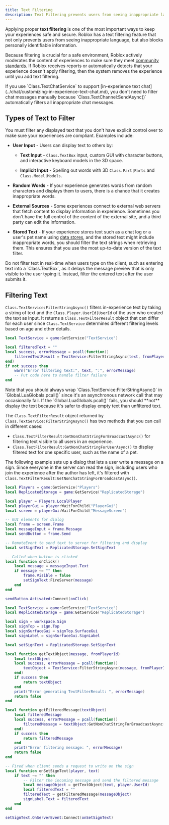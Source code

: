 ```yaml
---
title: Text Filtering
description: Text Filtering prevents users from seeing inappropriate language, and blocks personally identifiable information.
---
```


Applying proper **text filtering** is one of the most important ways to keep your experiences safe and secure. Roblox has a text filtering feature that not only prevents users from seeing inappropriate language, but also blocks personally identifiable information.

Because filtering is crucial for a safe environment, Roblox actively moderates the content of experiences to make sure they meet [community standards](https://en.help.roblox.com/hc/en-us/articles/203313410-Roblox-Community-Standards). If Roblox receives reports or automatically detects that your experience doesn't apply filtering, then the system removes the experience until you add text filtering.

<Alert severity="info">
If you use `Class.TextChatService` to support [in-experience text chat](../chat/customizing-in-experience-text-chat.md), you don't need to filter chat messages manually because `Class.TextChannel:SendAsync()` automatically filters all inappropriate chat messages.
</Alert>

## Types of Text to Filter

You must filter any displayed text that you don't have explicit control over to make sure your experiences are compliant. Examples include:

- **User Input** - Users can display text to others by:

  - **Text Input** - `Class.TextBox` input, custom GUI with character buttons, and interactive keyboard models in the 3D space.

  - **Implicit Input** - Spelling out words with 3D `Class.Part|Parts` and `Class.Model|Models`.

- **Random Words** - If your experience generates words from random characters and displays them to users, there is a chance that it creates inappropriate words.

- **External Sources** - Some experiences connect to external web servers that fetch content to display information in experience. Sometimes you don't have the full control of the content of the external site, and a third party can edit the information.

- **Stored Text** - If your experience stores text such as a chat log or a user's pet name using [data stores](../cloud-services/datastores.md), and the stored text might include inappropriate words, you should filter the text strings when retrieving them. This ensures that you use the most up-to-date version of the text filter.

<Alert severity="warning">
Do not filter text in real-time when users type on the client, such as entering text into a `Class.TextBox`, as it delays the message preview that is only visible to the user typing it. Instead, filter the entered text after the user submits it.
</Alert>

## Filtering Text

`Class.TextService:FilterStringAsync()` filters in-experience text by taking a string of text and the `Class.Player.UserId|UserId` of the user who created the text as input. It returns a `Class.TextFilterResult` object that can differ for each user since `Class.TextService` determines different filtering levels based on age and other details.

```lua
local TextService = game:GetService("TextService")

local filteredText = ""
local success, errorMessage = pcall(function()
	filteredTextResult = TextService:FilterStringAsync(text, fromPlayerId)
end)
if not success then
	warn("Error filtering text:", text, ":", errorMessage)
	-- Put code here to handle filter failure
end
```

<Alert severity="warning">
Note that you should always wrap `Class.TextService:FilterStringAsync()` in `Global.LuaGlobals.pcall()` since it's an asynchronous network call that may occasionally fail. If the `Global.LuaGlobals.pcall()` fails, you should **not** display the text because it's safer to display empty text than unfiltered text.
</Alert>

The `Class.TextFilterResult` object returned by `Class.TextService:FilterStringAsync()` has two methods that you can call in different cases:

- `Class.TextFilterResult:GetNonChatStringForBroadcastAsync()` for filtering text visible to all users in an experience.
- `Class.TextFilterResult:GetNonChatStringForUserAsync()` to display filtered text for one specific user, such as the name of a pet.

The following example sets up a dialog that lets a user write a message on a sign. Since everyone in the server can read the sign, including users who join the experience after the author has left, it's filtered with `Class.TextFilterResult:GetNonChatStringForBroadcastAsync()`.

```lua title='LocalScript'
local Players = game:GetService("Players")
local ReplicatedStorage = game:GetService("ReplicatedStorage")

local player = Players.LocalPlayer
local playerGui = player:WaitForChild("PlayerGui")
local screen = playerGui:WaitForChild("MessageScreen")

-- GUI elements for dialog
local frame = screen.Frame
local messageInput = frame.Message
local sendButton = frame.Send

-- RemoteEvent to send text to server for filtering and display
local setSignText = ReplicatedStorage.SetSignText

-- Called when button is clicked
local function onClick()
	local message = messageInput.Text
	if message ~= "" then
		frame.Visible = false
		setSignText:FireServer(message)
	end
end

sendButton.Activated:Connect(onClick)
```

```lua title='Script'
local TextService = game:GetService("TextService")
local ReplicatedStorage = game:GetService("ReplicatedStorage")

local sign = workspace.Sign
local signTop = sign.Top
local signSurfaceGui = signTop.SurfaceGui
local signLabel = signSurfaceGui.SignLabel

local setSignText = ReplicatedStorage.SetSignText

local function getTextObject(message, fromPlayerId)
	local textObject
	local success, errorMessage = pcall(function()
		textObject = TextService:FilterStringAsync(message, fromPlayerId)
	end)
	if success then
		return textObject
	end
	print("Error generating TextFilterResult: ", errorMessage)
	return false
end

local function getFilteredMessage(textObject)
	local filteredMessage
	local success, errorMessage = pcall(function()
		filteredMessage = textObject:GetNonChatStringForBroadcastAsync()
	end)
	if success then
		return filteredMessage
	end
	print("Error filtering message: ", errorMessage)
	return false
end

-- Fired when client sends a request to write on the sign
local function onSetSignText(player, text)
	if text ~= "" then
		-- Filter the incoming message and send the filtered message
		local messageObject = getTextObject(text, player.UserId)
		local filteredText = ""
		filteredText = getFilteredMessage(messageObject)
		signLabel.Text = filteredText
	end
end

setSignText.OnServerEvent:Connect(onSetSignText)
```
